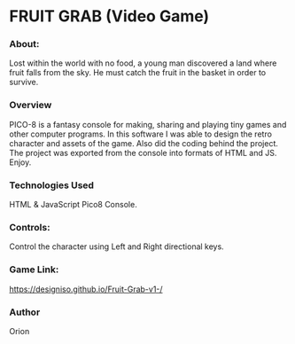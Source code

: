 # FRUIT GRAB (Video Game)

### About:
Lost within the world with no food, a young man discovered a land where fruit falls from the sky. He must catch the fruit in the basket in order to survive. 

### Overview
PICO-8 is a fantasy console for making, sharing and playing tiny games and other computer programs. In this software I was able to design the retro character and assets of the game. Also did the coding behind the project. The project was exported from the console into formats of HTML and JS. Enjoy.

### Technologies Used
HTML & JavaScript
Pico8 Console.

### Controls:
Control the character using Left and Right directional keys.

### Game Link:
https://designiso.github.io/Fruit-Grab-v1-/

### Author
Orion 
